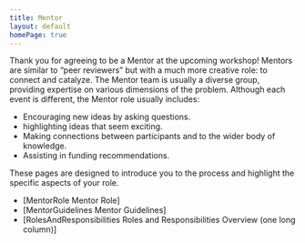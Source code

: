 ```yaml
---
title: Mentor
layout: default
homePage: true
---
```

Thank you for agreeing to be a Mentor at the upcoming workshop! Mentors are similar to “peer reviewers” but with a much more creative role: to connect and catalyze. The Mentor team is usually a diverse group, providing expertise on various dimensions of the problem. Although each event is different, the Mentor role usually includes:
 * Encouraging new ideas by asking questions.
 * highlighting ideas that seem exciting. 
 * Making connections between participants and to the wider body of knowledge.
 * Assisting in funding recommendations.

These pages are designed to introduce you to the process and highlight the specific aspects of your role.

 * [MentorRole Mentor Role]
 * [MentorGuidelines Mentor Guidelines]
 * [RolesAndResponsibilities Roles and Responsibilities Overview (one long column)]